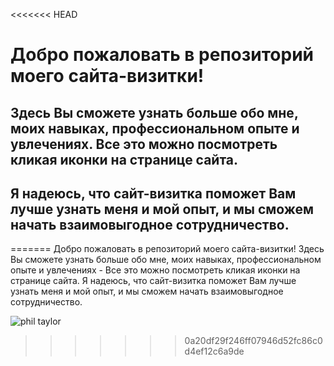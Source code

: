 <<<<<<< HEAD
# Добро пожаловать в репозиторий моего сайта-визитки! 
## Здесь Вы сможете узнать больше обо мне, моих навыках, профессиональном опыте и увлечениях. Все это можно посмотреть кликая иконки на странице сайта. 
## Я надеюсь, что сайт-визитка поможет Вам лучше узнать меня и мой опыт, и мы сможем начать взаимовыгодное сотрудничество.

=======
Добро пожаловать в репозиторий моего сайта-визитки! Здесь Вы сможете узнать больше обо мне, моих навыках, профессиональном опыте и увлечениях - Все это можно посмотреть кликая иконки на странице сайта. 
Я надеюсь, что сайт-визитка поможет Вам лучше узнать меня и мой опыт, и мы сможем начать взаимовыгодное сотрудничество. 


![phil taylor](https://github.com/philt27/philt27.github.io/assets/124879514/566ac4f7-ea32-4068-81d9-012003c1df07)
>>>>>>> 0a20df29f246ff07946d52fc86c0d4ef12c6a9de
